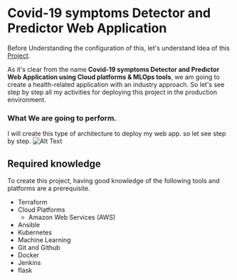 # Covid-19 symptoms Detector and Predictor Web Application

Before Understanding the configuration of this, let's understand Idea of this [Project](https://docs.google.com/document/d/1R5i9oXPLtodqH0fOKodETXlgYID-WOgQG45665woM4M/edit?usp=sharing).

As it's clear from the name **Covid-19 symptoms Detector and Predictor Web Application using Cloud platforms & MLOps tools**, we am going to create a health-related application with an industry approach. So let's see step by step all my activities for deploying this project in the production environment.

### What We are  going to perform.
I will create this type of architecture to deploy my web app. so let see step by step.
![Alt Text](https://www.canva.com/design/DAEYuceJvBs/Vj8KGdE5dKLp36d2VHwt0A/view?utm_content=DAEYuceJvBs&utm_campaign=designshare&utm_medium=link&utm_source=publishsharelink)



## Required knowledge
To create this project, having good knowledge of the following tools and platforms are a prerequisite.
* Terraform
* Cloud Platforms
   * Amazon Web Services (AWS)
* Ansible
* Kubernetes
* Machine Learning
* Git and Github
* Docker
* Jenkins
* flask

